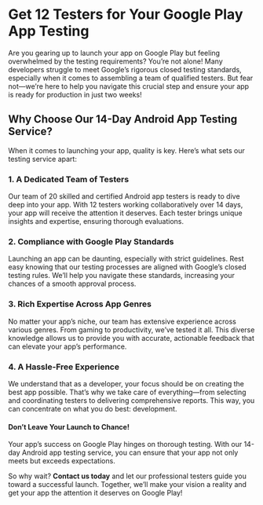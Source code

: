 # Get 12 Testers for Your Google Play App Testing

Are you gearing up to launch your app on Google Play but feeling overwhelmed by the testing requirements? You’re not alone! Many developers struggle to meet Google’s rigorous closed testing standards, especially when it comes to assembling a team of qualified testers. But fear not—we’re here to help you navigate this crucial step and ensure your app is ready for production in just two weeks!

## Why Choose Our 14-Day Android App Testing Service?

When it comes to launching your app, quality is key. Here’s what sets our testing service apart:

### 1. **A Dedicated Team of Testers**
Our team of 20 skilled and certified Android app testers is ready to dive deep into your app. With 12 testers working collaboratively over 14 days, your app will receive the attention it deserves. Each tester brings unique insights and expertise, ensuring thorough evaluations.

### 2. **Compliance with Google Play Standards**
Launching an app can be daunting, especially with strict guidelines. Rest easy knowing that our testing processes are aligned with Google’s closed testing rules. We’ll help you navigate these standards, increasing your chances of a smooth approval process.

### 3. **Rich Expertise Across App Genres**
No matter your app’s niche, our team has extensive experience across various genres. From gaming to productivity, we’ve tested it all. This diverse knowledge allows us to provide you with accurate, actionable feedback that can elevate your app’s performance.

### 4. **A Hassle-Free Experience**
We understand that as a developer, your focus should be on creating the best app possible. That’s why we take care of everything—from selecting and coordinating testers to delivering comprehensive reports. This way, you can concentrate on what you do best: development.

#### Don’t Leave Your Launch to Chance!

Your app’s success on Google Play hinges on thorough testing. With our 14-day Android app testing service, you can ensure that your app not only meets but exceeds expectations. 

So why wait? **Contact us today** and let our professional testers guide you toward a successful launch. Together, we’ll make your vision a reality and get your app the attention it deserves on Google Play!
